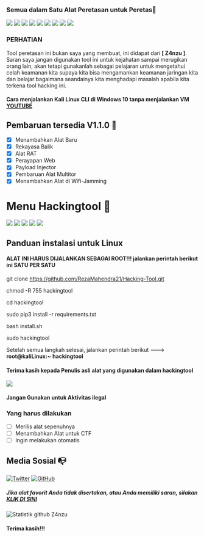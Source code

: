 ### Semua dalam Satu Alat Peretasan untuk Peretas🥇
![](https://img.shields.io/github/license/Z4nzu/hackingtool)
![](https://img.shields.io/github/issues/Z4nzu/hackingtool)
![](https://img.shields.io/github/issues-closed/Z4nzu/hackingtool)
![](https://img.shields.io/badge/Python-3-blue)
![](https://img.shields.io/github/forks/Z4nzu/hackingtool)
![](https://img.shields.io/github/stars/Z4nzu/hackingtool)
![](https://img.shields.io/github/last-commit/Z4nzu/hackingtool)
[![](http://hits.dwyl.com/Z4nzu/hackingtool.svg)](http://hits.dwyl.com/Z4nzu/hackingtool)
![](https://img.shields.io/badge/platform-Linux%20%7C%20KaliLinux%20%7C%20ParrotOs-blue)

### PERHATIAN
Tool peretasan ini bukan saya yang membuat, ini didapat dari <b>[ Z4nzu ]</b>. Saran saya jangan digunakan tool ini untuk kejahatan sampai merugikan orang lain, akan tetapi gunakanlah sebagai pelajaran untuk mengetahui celah keamanan kita supaya kita bisa mengamankan keamanan jaringan kita dan belajar bagaimana seandainya kita menghadapi masalah apabila kita terkena tool hacking ini.

#### Cara menjalankan Kali Linux CLI di Windows 10 tanpa menjalankan VM [YOUTUBE](https://youtu.be/BsFhpIDcd9I)

## Pembaruan tersedia V1.1.0 🚀
- [x] Menambahkan Alat Baru
- [x] Rekayasa Balik
- [x] Alat RAT
- [x] Perayapan Web
- [x] Payload Injector
- [x] Pembaruan Alat Multitor
- [X] Menambahkan Alat di Wifi-Jamming

# Menu Hackingtool 🧰

![](https://github.com/Z4nzu/hackingtool/blob/master/images/A00.png)
![](https://github.com/Z4nzu/hackingtool/blob/master/images/A0.png)
![](https://github.com/Z4nzu/hackingtool/blob/master/images/A1.png)
![](https://github.com/Z4nzu/hackingtool/blob/master/images/A2.png)
![](https://github.com/Z4nzu/hackingtool/blob/master/images/A4.png)

## Panduan instalasi untuk Linux 

#### ALAT INI HARUS DIJALANKAN SEBAGAI ROOT!!! jalankan perintah berikut ini SATU PER SATU

git clone https://github.com/RezaMahendra21/Hacking-Tool.git

chmod -R 755 hackingtool

cd hackingtool

sudo pip3 install -r requirements.txt

bash install.sh

sudo hackingtool

Setelah semua langkah selesai, jalankan perintah berikut ---> **root@kaliLinux:~** **hackingtool**

#### Terima kasih kepada Penulis asli alat yang digunakan dalam hackingtool

<img src ="https://img.shields.io/badge/Important-notice-red" />
<h4>Jangan Gunakan untuk Aktivitas ilegal</h4>

### Yang harus dilakukan
- [ ] Merilis alat sepenuhnya
- [ ] Menambahkan Alat untuk CTF
- [ ] Ingin melakukan otomatis

## Media Sosial :mailbox_with_no_mail:
[![Twitter](https://img.shields.io/twitter/url?color=%231DA1F2&label=follow&logo=twitter&logoColor=%231DA1F2&style=flat-square&url=https%3A%2F%2Fwww.reddit.com%2Fuser%2FFatChicken277)](https://twitter.com/_Zinzu07)
[![GitHub](https://img.shields.io/badge/-GitHub-181717?style=flat-square&logo=github&link=https://github.com/Z4nzu/)](https://github.com/Z4nzu/)
##### Jika alat favorit Anda tidak disertakan, atau Anda memiliki saran, silakan [KLIK DI SINI](https://forms.gle/b235JoCKyUq5iM3t8)
![Statistik github Z4nzu](https://github-readme-stats.vercel.app/api?username=Z4nzu&show_icons=true&title_color=fff&icon_color=79ff97&text_color=9f9f9f&bg_color=151515)

#### Terima kasih!!!
